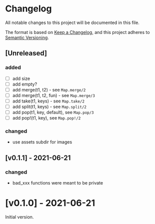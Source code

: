 # Changelog

All notable changes to this project will be documented in this file.

The format is based on [Keep a
Changelog](https://keepachangelog.com/en/1.0.0/), and this project adheres to
[Semantic Versioning](https://semver.org/spec/v2.0.0.html).

## [Unreleased]

### added
- [ ] add size
- [ ] add empty?
- [ ] add merge(t1, t2) - see `Map.merge/2`
- [ ] add merge(t1, t2, fun) - see `Map.merge/3`
- [ ] add take(t1, keys) - see `Map.take/2`
- [ ] add split(t1, keys) - see `Map.split/2`
- [ ] add pop(t1, key, default), see `Map.pop/3`
- [ ] add pop!(t1, key), see `Map.pop!/2`

### changed
- use assets subdir for images

## [v0.1.1] - 2021-06-21

### changed
- bad_xxx functions were meant to be private

# [v0.1.0] - 2021-06-21

Initial version.
